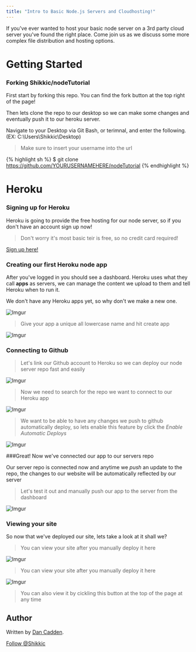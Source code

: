 ```yaml
---
title: "Intro to Basic Node.js Servers and Cloudhosting!"
---
```

If you've ever wanted to host your basic node server on a 3rd party cloud server you've found the right place. Come join us as we discuss some more complex file distribution and hosting options.

# Getting Started

### Forking Shikkic/nodeTutorial

First start by forking this repo. You can find the fork button at the top right of the page!

Then lets clone the repo to our desktop so we can make some changes and eventually push it to our heroku server.

Navigate to your Desktop via Git Bash, or terimnal, and enter the following. (EX: C:\Users\Shikkic\Desktop)

>Make sure to insert your username into the url

{% highlight sh %}
$ git clone https://github.com/YOURUSERNAMEHERE/nodeTutorial
{% endhighlight %}

# Heroku

### Signing up for Heroku

Heroku is going to provide the free hosting for our node server, so if you don't have an account sign up now! 

>Don't worry it's most basic teir is free, so no credit card required!

[Sign up here!](https://signup.heroku.com/www-header)

### Creating our first Heroku node app

After you've logged in you should see a dashboard. Heroku uses what they call **apps** as servers, we can manage the content we upload to them and tell Heroku when to run it. 

We don't have any Heroku apps yet, so why don't we make a new one.

![Imgur](http://i.imgur.com/bdd6dZA.png)

>Give your app a unique all lowercase name and hit create app

![Imgur](http://i.imgur.com/l6r2oHI.png)

### Connecting to Github

>Let's link our Github account to Heroku so we can deploy our node server repo fast and easily

![Imgur](http://i.imgur.com/r91EaJd.png)

>Now we need to search for the repo we want to connect to our Heroku app

![Imgur](http://i.imgur.com/OiRxjs8.png)

>We want to be able to have any changes we push to github automatically deploy, so lets enable this feature by click the  *Enable Automatic Deploys*

![Imgur](http://i.imgur.com/QUqb77q.png)

###Great! Now we've connected our app to our servers repo

Our server repo is connected now and anytime we *push* an update to the repo, the changes to our website will be automatically reflected by our server

>Let's test it out and manually push our app to the server from the dashboard

![Imgur](http://i.imgur.com/1PTD7eS.png)

### Viewing your site

So now that we've deployed our site, lets take a look at it shall we?

>You can view your site after you manually deploy it here

![Imgur](http://i.imgur.com/ADobTZk.png)

>You can view your site after you manually deploy it here

![Imgur](http://i.imgur.com/gDQ6h8W.png)

>You can also view it by cickling this button at the top of the page at any time

## Author

Written by [Dan Cadden](https://twitter.com/shikkic).

<p><a href="https://twitter.com/Shikkic" class="twitter-follow-button" data-show-count="true" data-size="large" data-dnt="true">Follow @Shikkic</a></p>

